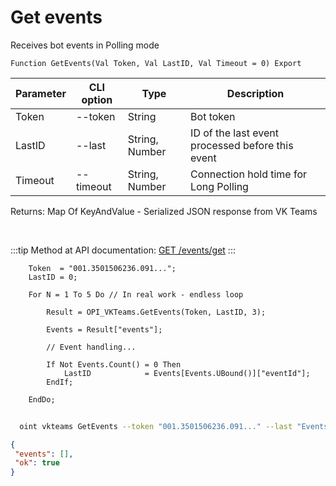 ﻿---
sidebar_position: 2
---

# Get events
 Receives bot events in Polling mode



`Function GetEvents(Val Token, Val LastID, Val Timeout = 0) Export`

  | Parameter | CLI option | Type | Description |
  |-|-|-|-|
  | Token | --token | String | Bot token |
  | LastID | --last | String, Number | ID of the last event processed before this event |
  | Timeout | --timeout | String, Number | Connection hold time for Long Polling |

  
  Returns:  Map Of KeyAndValue - Serialized JSON response from VK Teams

<br/>

:::tip
Method at API documentation: [GET /events/get](https://teams.vk.com/botapi/#/events/get_events_get)
:::
<br/>


```bsl title="Code example"
    Token  = "001.3501506236.091...";
    LastID = 0;

    For N = 1 To 5 Do // In real work - endless loop

        Result = OPI_VKTeams.GetEvents(Token, LastID, 3);

        Events = Result["events"];

        // Event handling...

        If Not Events.Count() = 0 Then
            LastID            = Events[Events.UBound()]["eventId"];
        EndIf;

    EndDo;
```



```sh title="CLI command example"
    
  oint vkteams GetEvents --token "001.3501506236.091..." --last "Events[Events.UBound()][eventId]" --timeout %timeout%

```

```json title="Result"
{
 "events": [],
 "ok": true
}
```
